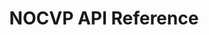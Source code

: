 ---
title: NOCVP API Reference

language_tabs:
  - shell
  - http

toc_footers:
  - <a href='http://dashboard.nocvp.com/'>Dashboard</a>

includes:
  - general
  - add_media
  - embed
  - asset
  - playlist
  - category
  - player
  - advertisement
  - template_group
  - analytics
  - user
  - client
  - models
  - changelog

search: true
---